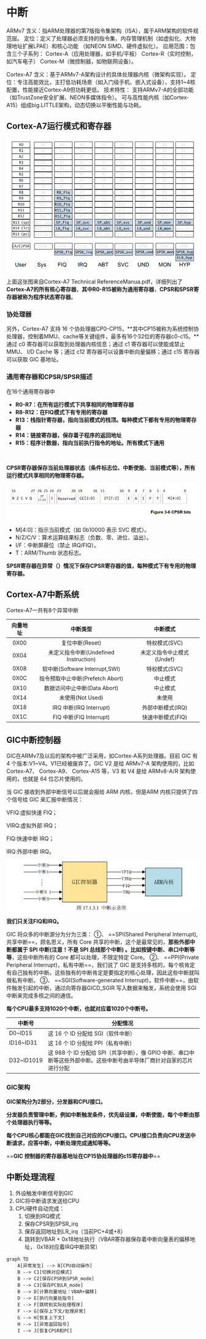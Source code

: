 # 中断

ARMv7
	含义：指ARM处理器的第7版指令集架构（ISA），属于ARM架构的软件规范层。
	定位：定义了处理器必须支持的指令集、内存管理机制（如虚拟化、大物理地址扩展LPAE）和核心功能		（如NEON SIMD、硬件虚拟化）。
	应用范围：包含三个子系列：
		Cortex-A（应用处理器，如手机/平板）
		Cortex-R（实时控制，如汽车电子）
		Cortex-M（微控制器，如物联网设备）。

Cortex-A7
	含义：基于ARMv7-A架构设计的具体处理器内核（微架构实现）。
	定位：专注高能效比，主打低功耗场景（如入门级手机、嵌入式设备），支持1~4核配置，性能接近Cortex-A9但功耗更低。
	技术特性：
		支持ARMv7-A的全部功能（如TrustZone安全扩展、NEON多媒体指令）。
		可与高性能内核（如Cortex-A15）组成big.LITTLE架构，动态切换以平衡性能与功耗。





## Cortex-A7运行模式和寄存器

![image-20250610143909970](./interrupt.assets/image-20250610143909970.png)

上面这张图来自Cortex-A7 Technical ReferenceManua.pdf，详细列出了**Cortex-A7的所有核心寄存器**，**其中R0-R15被称为通用寄存器**，**CPSR和SPSR寄存器被称为程序状态寄存器**。



### 协处理器

另外，Cortex-A7 支持 16 个协处理器CP0-CP15，**其中CP15被称为系统控制协处理器，控制着MMU、cache等关键组件，最多有16个32位的寄存器c0-c15。**通过 c0 寄存器可以获取到处理器内核信息；通过 c1 寄存器可以使能或禁止 MMU、 I/D Cache 等；通过 c12 寄存器可以设置中断向量偏移；通过 c15 寄存器可以获取 GIC 基地址。



### 通用寄存器和CPSR/SPSR描述

在16个通用寄存器中

- **R0-R7：在所有运行模式下共享相同的物理寄存器**
- **R8-R12：在FIQ模式下有专用的寄存器**
- **R13：栈指针寄存器，指向当前模式的栈顶。每种模式下都有专用的物理寄存器**
- **R14：链接寄存器，保存着子程序的返回地址**
- **R15：程序计数器，指向当前执行指令的地址。所有模式下通用**

​	

**CPSR寄存器保存当前处理器状态（条件标志位、中断使能、当前模式等），所有运行模式共享相同的物理寄存器。**

![image-20250610145942286](./interrupt.assets/image-20250610145942286.png)

- M[4:0]：指示当前模式（如 0b10000 表示 SVC 模式）。
- N/Z/C/V：算术运算结果标志（负数、零、进位、溢出）。
- I/F：中断屏蔽位（禁止 IRQ/FIQ）。
- T：ARM/Thumb 状态标志。



**SPSR寄存器在异常（）情况下保存CPSR寄存器的值，每种模式下有专用的物理寄存器。**





## Cortex-A7中断系统

Cortex-A7一共有8个异常中断

| 向量地址 |               中断类型                |         中断模式          |
| :------: | :-----------------------------------: | :-----------------------: |
|   0X00   |            复位中断(Reset)            |       特权模式(SVC)       |
|   0X04   | 未定义指令中断(Undefined Instruction) | 未定义指令中止模式(Undef) |
|   0X08   |    软中断(Software Interrupt,SWI)     |       特权模式(SVC)       |
|   0X0C   |   指令预取中止中断(Prefetch Abort)    |         中止模式          |
|   0X10   |     数据访问中止中断(Data Abort)      |         中止模式          |
|   0X14   |           未使用(Not Used)            |          未使用           |
|   0X18   |        IRQ 中断(IRQ Interrupt)        |     外部中断模式(IRQ)     |
|   0X1C   |        FIQ 中断(FIQ Interrupt)        |     快速中断模式(FIQ)     |



## GIC中断控制器

GIC在ARMv7及以后的架构中被广泛采用，如Cortex-A系列处理器。目前 GIC 有 4 个版本:V1~V4。V1已经被废弃了。GIC V2 是给 ARMv7-A 架构使用的，比如 Cortex-A7、 Cortex-A9、 Cortex-A15 等，V3 和 V4 是给 ARMv8-A/R 架构使用的，也就是 64 位芯片使用的。

当 GIC 接收到外部中断信号以后就会报给 ARM 内核，但是ARM 内核只提供了四个信号给 GIC 来汇报中断情况：

VFIQ:虚拟快速 FIQ；

VIRQ:虚拟外部 IRQ；

FIQ:快速中断 IRQ；

IRQ:外部中断 IRQ。

![image-20250610153854528](./interrupt.assets/image-20250610153854528.png)

**我们只关注FIQ和IRQ。**

 GIC 将众多的中断源分为分为三类：
①、 ==SPI(Shared Peripheral Interrupt),共享中断==，顾名思义，所有 Core 共享的中断，这个是最常见的，**那些外部中断都属于 SPI 中断(注意！不是 SPI 总线那个中断) 。比如按键中断、串口中断等等**，这些中断所有的 Core 都可以处理，不限定特定 Core。
②、 ==PPI(Private Peripheral Interrupt)，私有中断==，我们说了 GIC 是支持多核的，每个核肯定有自己独有的中断。这些独有的中断肯定是要指定的核心处理，因此这些中断就叫做私有中断。
③、 ==SGI(Software-generated Interrupt)，软件中断==，由软件触发引起的中断，通过向寄存器GICD_SGIR 写入数据来触发，系统会使用 SGI 中断来完成多核之间的通信。



**每个CPU最多支持1020个中断，也就对应着1020个中断号。**

| 中断号     | 分配情况                                                     |
| ---------- | ------------------------------------------------------------ |
| D0~ID15    | 这 16 个 ID 分配给 SGI（软件中断）                           |
| ID16~ID31  | 这 16 个 ID 分配给 PPI（私有中断）                           |
| D32~ID1019 | 这 988 个 ID 分配给 SPI（共享中断），像 GPIO 中断、串口中断等这些外部中断。这些中断号由半导体厂商针对自家的芯片进行分配 |



### GIC架构

**GIC架构分为2部分，分发器和CPU接口。**

**分发器负责管理中断，例如中断触发条件，优先级设置，中断使能，每个中断由那个处理器执行等等。**

**每个CPU核心都能在GIC找到自己对应的CPU接口。CPU接口负责向CPU发送中断请求，应答中断，中断处理完成通知等等。**



==**GIC 控制器的寄存器基地址在CP15协处理器的c15寄存器中**==



## 中断处理流程

1. 外设触发中断信号到GIC
2. GIC将中断请求发送给CPU
3. CPU硬件自动完成：
	1. 切换到IRQ模式
	2. 保存CPSR到SPSR_irq
	3. 保存返回地址到LR_irq（当前PC+4或+8）
	4. 跳转到VBAR + 0x18地址执行（VBAR寄存器保存着中断向量表的偏移地址， 0x18对应着IRQ中断异常）



```mermaid
graph TD
    A[异常发生] --> B[CPU自动操作]
    B --> C1[切换对应模式]
    B --> C2[保存CPSR到SPSR_mode]
    B --> C3[保存PC到LR_mode]
    B --> D[计算向量地址：VBAR+偏移]
    D --> E[执行向量处指令]
    E --> F[跳转到实际处理程序]
    F --> G[保存上下文/处理异常]
    G --> H[恢复上下文]
    H --> I[异常返回指令]
    I --> J[恢复CPSR和PC]
```





